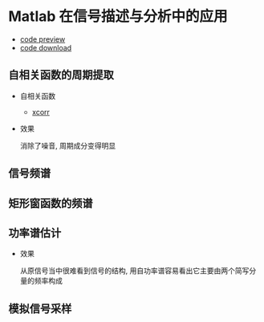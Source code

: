 # Matlab 在信号描述与分析中的应用

- <a href = 'code/Matlab/ch02/signal_description.m'> code preview<a>
- <a href = '/code/Matlab/ch02/signal_description.m'> code download <a>

## 自相关函数的周期提取

- 自相关函数

  - [xcorr](https://ww2.mathworks.cn/help/matlab/ref/xcorr.html)

- 效果

  消除了噪音, 周期成分变得明显

## 信号频谱

## 矩形窗函数的频谱

## 功率谱估计

- 效果

  从原信号当中很难看到信号的结构, 用自功率谱容易看出它主要由两个简写分量的频率构成

## 模拟信号采样
